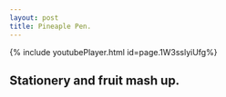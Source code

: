 ```yaml
---
layout: post
title: Pineaple Pen. 
---
```

{% include youtubePlayer.html id=page.1W3sslyiUfg%}

Stationery and fruit mash up.
---

